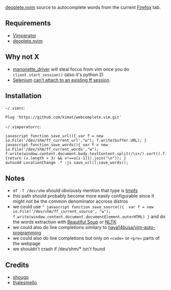[deoplete.nvim](https://github.com/Shougo/deoplete.nvim) source to autocomplete words from the current [Firefox](https://www.mozilla.org/en-US/firefox/new/) tab.

## Requirements

- [Vimperator](http://vimperator.org/)
- [deoplete.nvim](https://github.com/Shougo/deoplete.nvim)

## Why not X

- [marionette_driver](http://marionette-client.readthedocs.io/en/latest/basics.html) will steal focus from vim once you do `client.start_session()` (also it's python 2)
- [Selenium](http://www.seleniumhq.org/) [can't attach to an existing ff session](https://github.com/seleniumhq/selenium-google-code-issue-archive/issues/18).

## Installation

`~/.vimrc`:

```
Plug 'https://github.com/kimat/webcomplete.vim.git'
```

`~/.vimperatorrc`:

```
javascript function save_url(){ var f = new io.File('/dev/shm/ff_current_url',"w"); f.write(buffer.URL); }
javascript function save_words(){ var f = new io.File('/dev/shm/ff_current_words',"w"); f.write(window.content.document.body.textContent.split(/\s+/).sort().filter(function(v,i,o){return (v.length > 3) && v!==o[i-1]}).join("\n")); }
autocmd LocationChange .* :js save_url();save_words();
```

## Notes

- `df -T /dev/shm` should obviously mention that type is [tmpfs](https://en.wikipedia.org/wiki/Tmpfs)
- this path should probably become more easily configurable since it might not be the common denominator accross distros
- we could use `" javascript function save_source(){  var f = new io.File('/dev/shm/ff_current_source', "w"); f.write(window.content.document.documentElement.outerHTML) }` and
  do the words extraction with [Beautiful Soup](https://www.crummy.com/software/BeautifulSoup/) or [NLTK](http://www.nltk.org/)
- we could also do line completions similary to [haya14busa/vim-auto-programming](https://github.com/haya14busa/vim-auto-programming)
- we could also do line completions but only on `<code>` or `<pre>` parts of the webpage
- we shouldn't crash if /dev/shm/*  isn't found

## Credits

- [shougo](https://github.com/shougo)
- [thalesmello](https://github.com/thalesmello)
